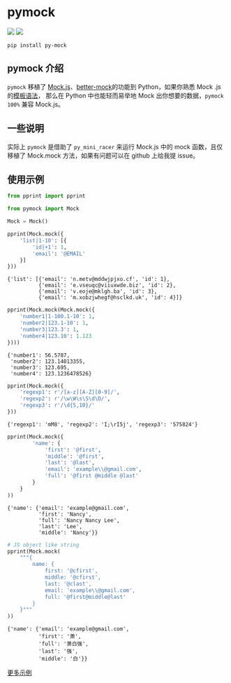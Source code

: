 # pymock
![](https://shields.mitmproxy.org/pypi/v/pymock.svg)
![](https://shields.mitmproxy.org/pypi/pyversions/pymock.svg)

```shell
pip install py-mock
```
## pymock 介绍

`pymock` 移植了 [Mock.js](https://github.com/nuysoft/Mock
)、[better-mock](https://github.com/lavyun/better-mock)的功能到 Python，如果你熟悉 Mock
.js 的[模板语法](http://mockjs.com/examples.html)， 那么在 Python 中也能轻而易举地 Mock
 出你想要的数据，`pymock` `100%` 兼容 Mock.js。

## 一些说明
实际上 `pymock` 是借助了 `py_mini_racer` 来运行 Mock.js 中的 mock 函数，且仅移植了 Mock.mock
 方法，如果有问题可以在 github 上给我提 issue。

## 使用示例

```python
from pprint import pprint

from pymock import Mock

Mock = Mock()

pprint(Mock.mock({
    'list|1-10': [{
        'id|+1': 1,
        'email': '@EMAIL'
    }]
}))
```
```
{'list': [{'email': 'n.metv@mddwjpjxo.cf', 'id': 1},
          {'email': 'e.vseuqc@viiuxwde.biz', 'id': 2},
          {'email': 'v.eoje@mklgh.ba', 'id': 3},
          {'email': 'm.xobzjwhegf@hsclkd.uk', 'id': 4}]}
```

```python
pprint(Mock.mock(Mock.mock({
    'number1|1-100.1-10': 1,
    'number2|123.1-10': 1,
    'number3|123.3': 1,
    'number4|123.10': 1.123
})))
```
```
{'number1': 56.5787,
 'number2': 123.14013355,
 'number3': 123.695,
 'number4': 123.1236478526}
```

```python
pprint(Mock.mock({
    'regexp1': r'/[a-z][A-Z][0-9]/',
    'regexp2': r'/\w\W\s\S\d\D/',
    'regexp3': r'/\d{5,10}/'
}))
```
```
{'regexp1': 'mM8', 'regexp2': 'I;\rI5j', 'regexp3': '575824'}
```
```python
pprint(Mock.mock({
        'name': {
            'first': '@first',
            'middle': '@first',
            'last': '@last',
            'email': 'example\\@gmail.com',
            'full': '@first @middle @last'
        }
    }
))
```
```
{'name': {'email': 'example@gmail.com',
          'first': 'Nancy',
          'full': 'Nancy Nancy Lee',
          'last': 'Lee',
          'middle': 'Nancy'}}
```
```python
# JS object like string
pprint(Mock.mock(
    """{
        name: {
            first: '@cfirst',
            middle: '@cfirst',
            last: '@clast',
            email: 'example\\@gmail.com',
            full: '@first@middle@last'
        }
    }"""
))
```
```
{'name': {'email': 'example@gmail.com',
          'first': '萧',
          'full': '萧白强',
          'last': '强',
          'middle': '白'}}
```

[更多示例](http://mockjs.com/examples.html)
